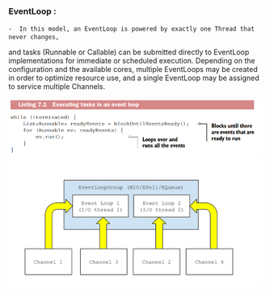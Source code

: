 ### EventLoop : 

    -  In this model, an EventLoop is powered by exactly one Thread that never changes,
and tasks (Runnable or Callable) can be submitted directly to EventLoop implementations for immediate or scheduled execution. Depending on the configuration and
the available cores, multiple EventLoops may be created in order to optimize resource
use, and a single EventLoop may be assigned to service multiple Channels.

![EventLoop!](../images/Screenshot%202025-07-16%20163428.png "EventLoop")
![multiple Channels assignment!](../images/Screenshot%202025-07-16%20163413.png "multiple Channels")